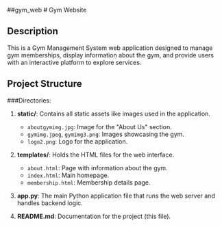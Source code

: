  ## g y m _ w e b 
 # Gym Website

## Description
This is a Gym Management System web application designed to manage gym memberships, display information about the gym, and provide users with an interactive platform to explore services.

## Project Structure
 
###Directories:
1. **static/**: Contains all static assets like images used in the application.
   - `aboutgymimg.jpg`: Image for the "About Us" section.
   - `gymimg.jpeg`, `gymimg3.png`: Images showcasing the gym.
   - `logo2.png`: Logo for the application.

2. **templates/**: Holds the HTML files for the web interface.
   - `about.html`: Page with information about the gym.
   - `index.html`: Main homepage.
   - `membership.html`: Membership details page.

3. **app.py**: The main Python application file that runs the web server and handles backend logic.

4. **README.md**: Documentation for the project (this file).



